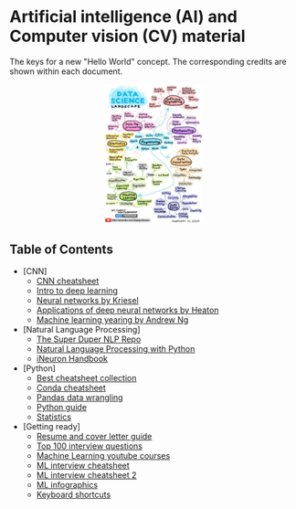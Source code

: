# Artificial intelligence (AI) and Computer vision (CV) material
The keys for a new "Hello World" concept.
The corresponding credits are shown within each document.

<p align="center">
  <img width="34.3%" src="https://raw.githubusercontent.com/erikycd/AI_CV_material/main/Datascience%20landscape.jpg">
</p>

## Table of Contents

- [CNN]
    - [CNN cheatsheet](https://github.com/erikycd/AI_CV_material/blob/main/CNN/CNN%20cheetsheet.pdf)
    - [Intro to deep learning](https://github.com/erikycd/AI_CV_material/blob/main/CNN/Intro%20to%20deep%20learning.pdf)
    - [Neural networks by Kriesel](https://github.com/erikycd/AI_CV_material/blob/main/CNN/Neural%20Networks%20-%20David%20Kriesel.pdf)
    - [Applications of deep neural networks by Heaton](https://github.com/erikycd/AI_CV_material/blob/main/CNN/Applications%20of%20Deep%20Neural%20Networks%20-%20Jeff%20Heaton.pdf)
    - [Machine learning yearing by Andrew Ng](https://github.com/erikycd/AI_CV_material/blob/main/CNN/Machine%20Learning%20Yearing%20-%20Andrew%20NG.pdf)
- [Natural Language Processing]
    - [The Super Duper NLP Repo](https://github.com/erikycd/AI_CV_material/blob/main/NLP/The%20Super%20Duper%20NLP%20Repo.pdf)
    - [Natural Language Processing with Python](https://github.com/erikycd/AI_CV_material/blob/main/NLP/Natural%20Language%20Processing%20with%20Python.pdf)
    - [iNeuron Handbook](https://github.com/erikycd/AI_CV_material/blob/main/NLP/iNeuron%20handbook.pdf)
- [Python]
    - [Best cheatsheet collection](https://github.com/erikycd/AI_CV_material/blob/main/python/Cheatsheet%20collection.pdf)
    - [Conda cheatsheet](https://github.com/erikycd/AI_CV_material/blob/main/python/Conda-cheatsheet.pdf)
    - [Pandas data wrangling](https://github.com/erikycd/AI_CV_material/blob/main/python/Pandas%20data%20wrangling.pdf)
    - [Python guide](https://github.com/erikycd/AI_CV_material/blob/main/python/Python%20cheatsheet.pdf)
    - [Statistics](https://github.com/erikycd/AI_CV_material/blob/main/python/Statistics%20cheatsheet.pdf)
- [Getting ready]
    - [Resume and cover letter guide](https://github.com/erikycd/AI_CV_material/blob/main/Getting%20ready/Resume%20and%20cover%20letter%20guide.pdf)
    - [Top 100 interview questions](https://github.com/erikycd/AI_CV_material/blob/main/Getting%20ready/Top%20100%20python%20interview%20questions.pdf)
    - [Machine Learning youtube courses](https://github.com/erikycd/AI_CV_material/blob/main/Getting%20ready/Machine%20Learning%20youtube%20courses.pdf)
    - [ML interview cheatsheet](https://github.com/erikycd/AI_CV_material/blob/main/Getting%20ready/ML%20interview%20cheatsheet.pdf)
    - [ML interview cheatsheet 2](https://github.com/erikycd/AI_CV_material/blob/main/Getting%20ready/ML%20interview%20cheatsheet%202.pdf)
    - [ML infographics](https://github.com/erikycd/AI_CV_material/blob/main/Getting%20ready/ML%20infographics.pdf)
    - [Keyboard shortcuts](https://github.com/erikycd/AI_CV_material/blob/main/Getting%20ready/Keyboard%20shortcuts.pdf)
